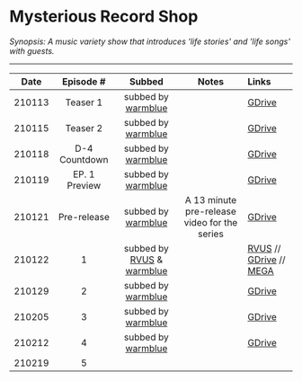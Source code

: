# Mysterious Record Shop

_Synopsis: A music variety show that introduces 'life stories' and 'life songs' with guests._
___

|  Date  |  Episode \#   |                    Subbed                     |                    Notes                     | Links                                                                                                                                                                                                                                                                              |
|:------:|:-------------:|:---------------------------------------------:|:--------------------------------------------:|:-----------------------------------------------------------------------------------------------------------------------------------------------------------------------------------------------------------------------------------------------------------------------------------|
| 210113 |   Teaser 1    |        subbed by [warmblue][warmblue]         |                                              | [GDrive](https://drive.google.com/file/d/1MLXjaknX6nMNjGDfghilZuwlAsZSGrHz/)                                                                                                                                                                                                       |
| 210115 |   Teaser 2    |        subbed by [warmblue][warmblue]         |                                              | [GDrive](https://drive.google.com/file/d/1YAvGvpkGARzi5G-PXEhMSy-_Blyh5oml/)                                                                                                                                                                                                       |
| 210118 | D-4 Countdown |        subbed by [warmblue][warmblue]         |                                              | [GDrive](https://drive.google.com/file/d/1RVvhSkNS4ueebXqcUJsVwd1Dd_4AdmX4/)                                                                                                                                                                                                       |
| 210119 | EP. 1 Preview |        subbed by [warmblue][warmblue]         |                                              | [GDrive](https://drive.google.com/file/d/1IhyJlPFdKsyrRr2hQJdpGgW0ra5KWMLi/)                                                                                                                                                                                                       |
| 210121 |  Pre-release  |        subbed by [warmblue][warmblue]         | A 13 minute pre-release video for the series | [GDrive](https://drive.google.com/file/d/1oIO5FHw8Ij3v1jICxaJL_oTuLj0QvS6i/)                                                                                                                                                                                                       |
| 210122 |       1       | subbed by [RVUS][rvus] & [warmblue][warmblue] |                                              | [RVUS](https://revelupsubs.com/2021/02/21/eng-210122-wendy-mysterious-record-shop-episode-1/) // [GDrive](https://drive.google.com/file/d/1CRNyoodM797FHS-OaVCd6IH-aDzmKRf0/view?usp=sharing) // [MEGA](https://mega.nz/file/Fh4GyYKb#nCaR_SAbWiKmbQzRgpjqDHRv9R6LNHpVxZYUAfLSz3E) |
| 210129 |       2       |        subbed by [warmblue][warmblue]         |                                              | [GDrive](https://drive.google.com/file/d/1NL3YM2K1ba_LakpXr_ERaGVYt6tHs1ns/)                                                                                                                                                                                                       |
| 210205 |       3       |        subbed by [warmblue][warmblue]         |                                              | [GDrive](https://drive.google.com/file/d/1vGLjpAcp4Sy6IhqFrvt5DFgMHKjcjwqY/)                                                                                                                                                                                                       |
| 210212 |       4       |        subbed by [warmblue][warmblue]         |                                              | [GDrive](https://drive.google.com/file/d/1VEKFoRWcLxSZLlQQ_PvAIL1qPZH89xw8/view?usp=sharing)                                                                                                                                                                                       |
| 210219 |       5       |                                               |                                              |                                                                                                                                                                                                                                                                                    |

[rvus]:https://revelupsubs.com/
[warmblue]:https://www.youtube.com/channel/UC74OVvBafaQKD2RBOvhK_XQ